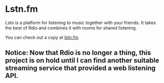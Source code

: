 # Lstn.fm

Lstn is a platform for listening to music together with your friends. It takes the best of Rdio and combines it with rooms for shared listening. 

You can check out a copy at [lstn.fm](http://lstn.fm)

## Notice: Now that Rdio is no longer a thing, this project is on hold until I can find another suitable streaming service that provided a web listening API.
